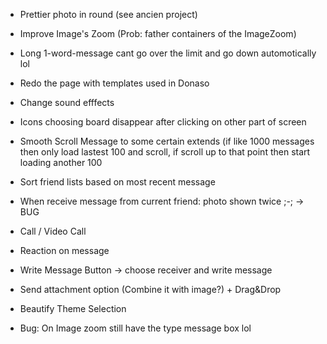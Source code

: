 - Prettier photo in round (see ancien project)

- Improve Image's Zoom (Prob: father containers of the ImageZoom)

- Long 1-word-message cant go over the limit and go down automotically lol

- Redo the page with templates used in Donaso

- Change sound efffects

- Icons choosing board disappear after clicking on other part of screen

- Smooth Scroll Message to some certain extends (if like 1000 messages then only load lastest 100 and scroll, if scroll up to that point then start loading another 100

- Sort friend lists based on most recent message

- When receive message from current friend: photo shown twice ;-; -> BUG

- Call / Video Call

- Reaction on message

- Write Message Button -> choose receiver and write message

- Send attachment option (Combine it with image?) + Drag&Drop

- Beautify Theme Selection

- Bug: On Image zoom still have the type message box lol







